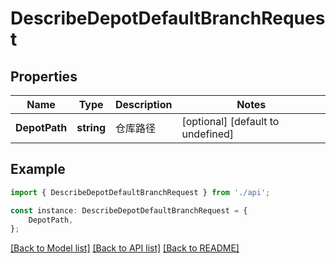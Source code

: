 # DescribeDepotDefaultBranchRequest


## Properties

Name | Type | Description | Notes
------------ | ------------- | ------------- | -------------
**DepotPath** | **string** | 仓库路径 | [optional] [default to undefined]

## Example

```typescript
import { DescribeDepotDefaultBranchRequest } from './api';

const instance: DescribeDepotDefaultBranchRequest = {
    DepotPath,
};
```

[[Back to Model list]](../README.md#documentation-for-models) [[Back to API list]](../README.md#documentation-for-api-endpoints) [[Back to README]](../README.md)
